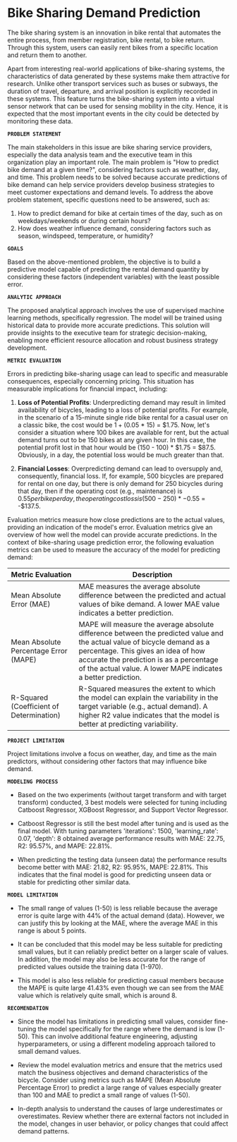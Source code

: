# Bike Sharing Demand Prediction

The bike sharing system is an innovation in bike rental that automates the entire process, from member registration, bike rental, to bike return. Through this system, users can easily rent bikes from a specific location and return them to another.

Apart from interesting real-world applications of bike-sharing systems, the characteristics of data generated by these systems make them attractive for research. Unlike other transport services such as buses or subways, the duration of travel, departure, and arrival position is explicitly recorded in these systems. This feature turns the bike-sharing system into a virtual sensor network that can be used for sensing mobility in the city. Hence, it is expected that the most important events in the city could be detected by monitoring these data.

**`PROBLEM STATEMENT`**

The main stakeholders in this issue are bike sharing service providers, especially the data analysis team and the executive team in this organization play an important role. The main problem is "How to predict bike demand at a given time?", considering factors such as weather, day, and time. This problem needs to be solved because accurate predictions of bike demand can help service providers develop business strategies to meet customer expectations and demand levels. To address the above problem statement, specific questions need to be answered, such as:

1. How to predict demand for bike at certain times of the day, such as on weekdays/weekends or during certain hours?
2. How does weather influence demand, considering factors such as season, windspeed, temperature, or humidity?

**`GOALS`**

Based on the above-mentioned problem, the objective is to build a predictive model capable of predicting the rental demand quantity by considering these factors (independent variables) with the least possible error.

**`ANALYTIC APPROACH`**

The proposed analytical approach involves the use of supervised machine learning methods, specifically regression. The model will be trained using historical data to provide more accurate predictions. This solution will provide insights to the executive team for strategic decision-making, enabling more efficient resource allocation and robust business strategy development.

**`METRIC EVALUATION`**

Errors in predicting bike-sharing usage can lead to specific and measurable consequences, especially concerning pricing. This situation has measurable implications for financial impact, including:

1. **Loss of Potential Profits**: Underpredicting demand may result in limited availability of bicycles, leading to a loss of potential profits. For example, in the scenario of a 15-minute single ride bike rental for a casual user on a classic bike, the cost would be $1 + ($0.05 * 15) = $1.75. Now, let's consider a situation where 100 bikes are available for rent, but the actual demand turns out to be 150 bikes at any given hour. In this case, the potential profit lost in that hour would be (150 - 100) * $1.75 = $87.5. Obviously, in a day, the potential loss would be much greater than that. 
    
2. **Financial Losses**: Overpredicting demand can lead to oversupply and, consequently, financial loss. If, for example, 500 bicycles are prepared for rental on one day, but there is only demand for 250 bicycles during that day, then if the operating cost (e.g., maintenance) is $0.55 per bike per day, the operating cost loss is (500- 250) * -$0.55 = -$137.5.

Evaluation metrics measure how close predictions are to the actual values, providing an indication of the model's error. Evaluation metrics give an overview of how well the model can provide accurate predictions. In the context of bike-sharing usage prediction error, the following evaluation metrics can be used to measure the accuracy of the model for predicting demand:

| Metric Evaluation | Description |
|-|-|
| Mean Absolute Error (MAE) | MAE measures the average absolute difference between the predicted and actual values of bike demand. A lower MAE value indicates a better prediction. |
| Mean Absolute Percentage Error (MAPE) | MAPE will measure the average absolute difference between the predicted value and the actual value of bicycle demand as a percentage. This gives an idea of how accurate the prediction is as a percentage of the actual value. A lower MAPE indicates a better prediction.|
| R-Squared (Coefficient of Determination) | R-Squared measures the extent to which the model can explain the variability in the target variable (e.g., actual demand). A higher R2 value indicates that the model is better at predicting variability. |

**`PROJECT LIMITATION`**

Project limitations involve a focus on weather, day, and time as the main predictors, without considering other factors that may influence bike demand.

**`MODELING PROCESS`**

- Based on the two experiments (without target transform and with target transform) conducted, 3 best models were selected for tuning including Catboost Regressor, XGBoost Regressor, and Support Vector Regressor. 

- Catboost Regressor is still the best model after tuning and is used as the final model. With tuning parameters 'iterations': 1500, 'learning_rate': 0.07, 'depth': 8 obtained average performance results with MAE: 22.75, R2: 95.57%, and MAPE: 22.81%. 

- When predicting the testing data (unseen data) the performance results become better with MAE: 21.82, R2: 95.95%, MAPE: 22.81%. This indicates that the final model is good for predicting unseen data or stable for predicting other similar data.

**`MODEL LIMITATION`**

- The small range of values (1-50) is less reliable because the average error is quite large with 44% of the actual demand (data). However, we can justify this by looking at the MAE, where the average MAE in this range is about 5 points.

- It can be concluded that this model may be less suitable for predicting small values, but it can reliably predict better on a larger scale of values. In addition, the model may also be less accurate for the range of predicted values outside the training data (1-970).

- This model is also less reliable for predicting casual members because the MAPE is quite large 41.43% even though we can see from the MAE value which is relatively quite small, which is around 8.

**`RECOMENDATION`**

- Since the model has limitations in predicting small values, consider fine-tuning the model specifically for the range where the demand is low (1-50). This can involve additional feature engineering, adjusting hyperparameters, or using a different modeling approach tailored to small demand values.

- Review the model evaluation metrics and ensure that the metrics used match the business objectives and demand characteristics of the bicycle. Consider using metrics such as MAPE (Mean Absolute Percentage Error) to predict a large range of values especially greater than 100 and MAE to predict a small range of values (1-50).

- In-depth analysis to understand the causes of large underestimates or overestimates. Review whether there are external factors not included in the model, changes in user behavior, or policy changes that could affect demand patterns.
